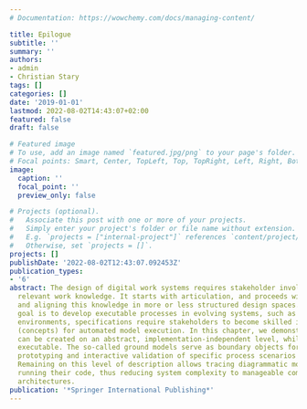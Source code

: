 ```yaml
---
# Documentation: https://wowchemy.com/docs/managing-content/

title: Epilogue
subtitle: ''
summary: ''
authors:
- admin
- Christian Stary
tags: []
categories: []
date: '2019-01-01'
lastmod: 2022-08-02T14:43:07+02:00
featured: false
draft: false

# Featured image
# To use, add an image named `featured.jpg/png` to your page's folder.
# Focal points: Smart, Center, TopLeft, Top, TopRight, Left, Right, BottomLeft, Bottom, BottomRight.
image:
  caption: ''
  focal_point: ''
  preview_only: false

# Projects (optional).
#   Associate this post with one or more of your projects.
#   Simply enter your project's folder or file name without extension.
#   E.g. `projects = ["internal-project"]` references `content/project/deep-learning/index.md`.
#   Otherwise, set `projects = []`.
projects: []
publishDate: '2022-08-02T12:43:07.092453Z'
publication_types:
- '6'
abstract: The design of digital work systems requires stakeholder involvement in generating
  relevant work knowledge. It starts with articulation, and proceeds with sharing
  and aligning this knowledge in more or less structured design spaces. Once the ultimate
  goal is to develop executable processes in evolving systems, such as cyber-physical
  environments, specifications require stakeholders to become skilled in programming
  (concepts) for automated model execution. In this chapter, we demonstrate that models
  can be created on an abstract, implementation-independent level, while still being
  executable. The so-called ground models serve as boundary objects for iterative
  prototyping and interactive validation of specific process scenarios or situations.
  Remaining on this level of description allows tracing diagrammatic models while
  running their code, thus reducing system complexity to manageable components and
  architectures.
publication: '*Springer International Publishing*'
---
```

